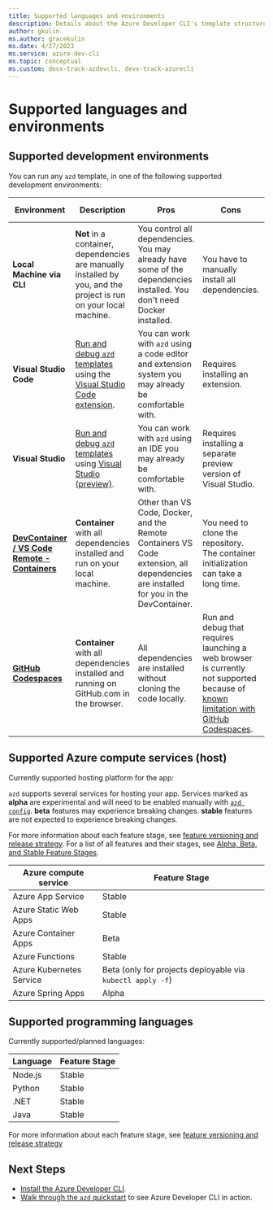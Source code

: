 ```yaml
---
title: Supported languages and environments
description: Details about the Azure Developer CLI's template structure and supported development environments, hosts, and programming languages.
author: gkulin
ms.author: gracekulin
ms.date: 4/27/2023
ms.service: azure-dev-cli
ms.topic: conceptual
ms.custom: devx-track-azdevcli, devx-track-azurecli
---
```


# Supported languages and environments

## Supported development environments

You can run any `azd` template, in one of the following supported development environments:

|Environment|Description|Pros|Cons|Feature Stage|
|---|---|---|---|---|
|**Local Machine via CLI**|**Not** in a container, dependencies are manually installed by you, and the project is run on your local machine.|You control all dependencies. You may already have some of the dependencies installed. You don't need Docker installed.|You have to manually install all dependencies.|Stable|
|**Visual Studio Code**| [Run and debug `azd` templates](/azure/developer/azure-developer-cli/debug?pivots=ide-vs-code) using the [Visual Studio Code extension](https://marketplace.visualstudio.com/items?itemName=ms-azuretools.azure-dev). | You can work with `azd` using a code editor and extension system you may already be comfortable with. | Requires installing an extension. |Beta|
|**Visual Studio**| [Run and debug `azd` templates](/azure/developer/azure-developer-cli/debug?pivots=ide-vs) using [Visual Studio (preview)](https://visualstudio.microsoft.com/vs/preview/).  | You can work with `azd` using an IDE you may already be comfortable with. | Requires installing a separate preview version of Visual Studio. |Alpha|
|**[DevContainer / VS Code Remote - Containers](https://code.visualstudio.com/docs/remote/containers)**|**Container** with all dependencies installed and run on your local machine.|Other than VS Code, Docker, and the Remote Containers VS Code extension, all dependencies are installed for you in the DevContainer.| You need to clone the repository. The container initialization can take a long time.|Beta|
|**[GitHub Codespaces](https://github.com/features/codespaces)** |**Container** with all dependencies installed and running on GitHub.com in the browser.|All dependencies are installed without cloning the code locally.| Run and debug that requires launching a web browser is currently not supported because of [known limitation with GitHub Codespaces](https://code.visualstudio.com/docs/remote/codespaces#_known-limitations-and-adaptations). |Beta|

## Supported Azure compute services (host)

Currently supported hosting platform for the app:

`azd` supports several services for hosting your app. Services marked as **alpha** are experimental and will need to be enabled manually with [`azd config`](./reference.md#azd-config). **beta** features may experience breaking changes. **stable** features are not expected to experience breaking changes. 

For more information about each feature stage, see [feature versioning and release strategy](./feature-versioning.md). For a list of all features and their stages, see [Alpha, Beta, and Stable Feature Stages](https://github.com/Azure/azure-dev/blob/main/cli/azd/docs/feature-stages.md).

| Azure compute service    | Feature Stage  |
| ------------------------ | -------------- |
| Azure App Service        | Stable         |
| Azure Static Web Apps    | Stable         |
| Azure Container Apps     | Beta           |
| Azure Functions          | Stable         |
| Azure Kubernetes Service | Beta (only for projects deployable via `kubectl apply -f`)    |
| Azure Spring Apps        | Alpha          |

## Supported programming languages

Currently supported/planned languages:

| Language | Feature Stage |
| -------- | -----------   |
| Node.js  | Stable        |
| Python   | Stable        |
| .NET     | Stable        |
| Java     | Stable        |

For more information about each feature stage, see [feature versioning and release strategy](./feature-versioning.md)

## Next Steps
- [Install the Azure Developer CLI](./install-azd.md).
- [Walk through the `azd` quickstart](./get-started.md) to see Azure Developer CLI in action.
  